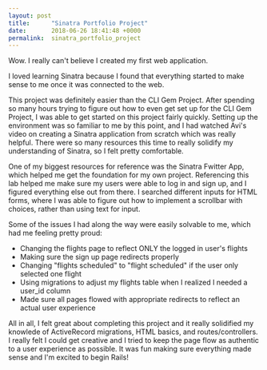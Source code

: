 ```yaml
---
layout: post
title:      "Sinatra Portfolio Project"
date:       2018-06-26 18:41:48 +0000
permalink:  sinatra_portfolio_project
---
```



Wow. I really can't believe I created my first web application. 

I loved learning Sinatra because I found that everything started to make sense to me once it was connected to the web. 

This project was definitely easier than the CLI Gem Project. After spending so many hours trying to figure out how to even get set up for the CLI Gem Project, I was able to get started on this project fairly quickly. Setting up the environment was so familiar to me by this point, and I had watched Avi's video on creating a Sinatra application from scratch which was really helpful. There were so many resources this time to really solidify my understanding of Sinatra, so I felt pretty comfortable. 

One of my biggest resources for reference was the Sinatra Fwitter App, which helped me get the foundation for my own project. Referencing this lab helped me make sure my users were able to log in and sign up, and I figured everything else out from there. I searched different inputs for HTML forms, where I was able to figure out how to implement a scrollbar with choices, rather than using text for input. 

Some of the issues I had along the way were easily solvable to me, which had me feeling pretty proud: 
- Changing the flights page to reflect ONLY the logged in user's flights
- Making sure the sign up page redirects properly
- Changing "flights scheduled" to "flight scheduled" if the user only selected one flight
- Using migrations to adjust my flights table when I realized I needed a user_id column
- Made sure all pages flowed with appropriate redirects to reflect an actual user experience

All in all, I felt great about completing this project and it really solidified my knowlede of ActiveRecord migrations, HTML basics, and routes/controllers.  I really felt I could get creative and I tried to keep the page flow as authentic to a user experience as possible. It was fun making sure everything made sense and I'm excited to begin Rails!
